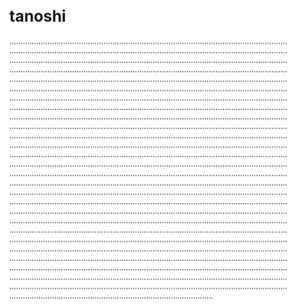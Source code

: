 # tanoshi

...............................................................................................................................................................................................................................................................................................................................................................................................................................................................................................................................................................................................................................................................................................................................................................................................................................................................................................................................................................................................................................................................................................................................................................................................................................................................................................................................................................................................................................................................................................................................................................................................................................................................................................................................................................................................................................................................................................................................................................................................................................................................................................................................................................................................................................................................................................................................................................................................................................................................................................................................................................................................................................................................................................................................................................................................................................................................................................................................................................................................................................................................................................................................................................................................................................................................................................................................................................................................................................................................................................................................................................................
